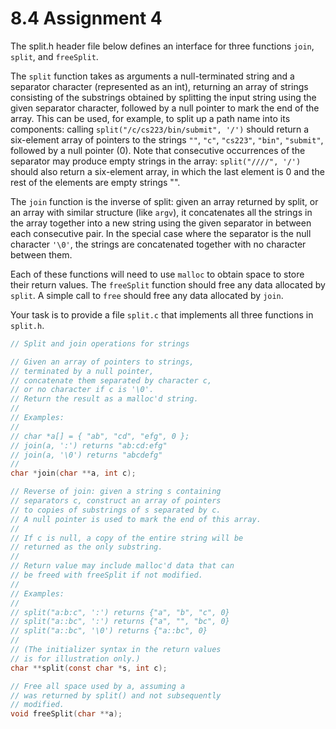 # 8.4 Assignment 4 

The split.h header file below defines an interface for three functions `join`, `split`, and `freeSplit`.

The `split` function takes as arguments a null-terminated string and a separator character (represented as an int), returning an array of strings consisting of the substrings obtained by splitting the input string using the given separator character, followed by a null pointer to mark the end of the array. This can be used, for example, to split up a path name into its components: calling `split("/c/cs223/bin/submit", '/')` should return a six-element array of pointers to the strings `""`, `"c"`, `"cs223"`, `"bin"`, `"submit"`, followed by a null pointer (0). Note that consecutive occurrences of the separator may produce empty strings in the array: `split("////", '/')` should also return a six-element array, in which the last element is 0 and the rest of the elements are empty strings "".

The `join` function is the inverse of split: given an array returned by split, or an array with similar structure (like `argv`), it concatenates all the strings in the array together into a new string using the given separator in between each consecutive pair. In the special case where the separator is the null character `'\0'`, the strings are concatenated together with no character between them.

Each of these functions will need to use `malloc` to obtain space to store their return values. The `freeSplit` function should free any data allocated by `split`. A simple call to `free` should free any data allocated by `join`.

Your task is to provide a file `split.c` that implements all three functions in `split.h`.

```C
// Split and join operations for strings

// Given an array of pointers to strings,
// terminated by a null pointer, 
// concatenate them separated by character c,
// or no character if c is '\0'.
// Return the result as a malloc'd string.
//
// Examples:
//
// char *a[] = { "ab", "cd", "efg", 0 };
// join(a, ':') returns "ab:cd:efg"
// join(a, '\0') returns "abcdefg"
//
char *join(char **a, int c);

// Reverse of join: given a string s containing
// separators c, construct an array of pointers
// to copies of substrings of s separated by c.
// A null pointer is used to mark the end of this array.
//
// If c is null, a copy of the entire string will be
// returned as the only substring.
//
// Return value may include malloc'd data that can
// be freed with freeSplit if not modified.
//
// Examples:
//
// split("a:b:c", ':') returns {"a", "b", "c", 0}
// split("a::bc", ':') returns {"a", "", "bc", 0}
// split("a::bc", '\0') returns {"a::bc", 0}
//
// (The initializer syntax in the return values
// is for illustration only.)
char **split(const char *s, int c);

// Free all space used by a, assuming a
// was returned by split() and not subsequently
// modified.
void freeSplit(char **a);
```
